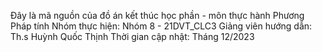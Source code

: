 Đây là mã nguồn của đồ án kết thúc học phần - môn thực hành Phương Pháp tính
Nhóm thực hiện: Nhóm  8 - 21DVT_CLC3
Giảng viên hướng dẫn: Th.s Huỳnh Quốc Thịnh
Thời gian cập nhật: Tháng 12/2023
